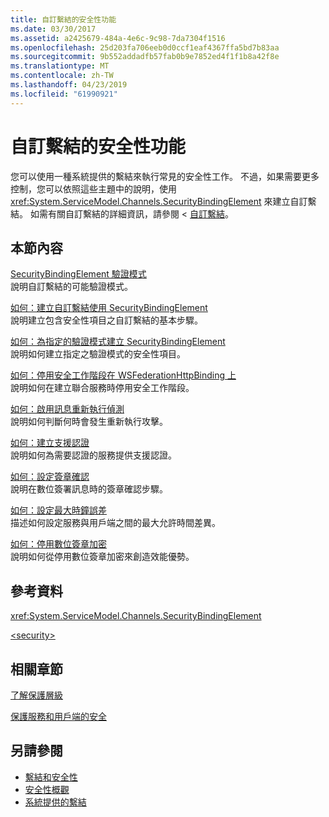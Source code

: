 ```yaml
---
title: 自訂繫結的安全性功能
ms.date: 03/30/2017
ms.assetid: a2425679-484a-4e6c-9c98-7da7304f1516
ms.openlocfilehash: 25d203fa706eeb0d0ccf1eaf4367ffa5bd7b83aa
ms.sourcegitcommit: 9b552addadfb57fab0b9e7852ed4f1f1b8a42f8e
ms.translationtype: MT
ms.contentlocale: zh-TW
ms.lasthandoff: 04/23/2019
ms.locfileid: "61990921"
---
```

# <a name="security-capabilities-with-custom-bindings"></a>自訂繫結的安全性功能
您可以使用一種系統提供的繫結來執行常見的安全性工作。 不過，如果需要更多控制，您可以依照這些主題中的說明，使用 <xref:System.ServiceModel.Channels.SecurityBindingElement> 來建立自訂繫結。 如需有關自訂繫結的詳細資訊，請參閱 <<c0> [ 自訂繫結](../../../../docs/framework/wcf/extending/custom-bindings.md)。  
  
## <a name="in-this-section"></a>本節內容  
 [SecurityBindingElement 驗證模式](../../../../docs/framework/wcf/feature-details/securitybindingelement-authentication-modes.md)  
 說明自訂繫結的可能驗證模式。  
  
 [如何：建立自訂繫結使用 SecurityBindingElement](../../../../docs/framework/wcf/feature-details/how-to-create-a-custom-binding-using-the-securitybindingelement.md)  
 說明建立包含安全性項目之自訂繫結的基本步驟。  
  
 [如何：為指定的驗證模式建立 SecurityBindingElement](../../../../docs/framework/wcf/feature-details/how-to-create-a-securitybindingelement-for-a-specified-authentication-mode.md)  
 說明如何建立指定之驗證模式的安全性項目。  
  
 [如何：停用安全工作階段在 WSFederationHttpBinding 上](../../../../docs/framework/wcf/feature-details/how-to-disable-secure-sessions-on-a-wsfederationhttpbinding.md)  
 說明如何在建立聯合服務時停用安全工作階段。  
  
 [如何：啟用訊息重新執行偵測](../../../../docs/framework/wcf/feature-details/how-to-enable-message-replay-detection.md)  
 說明如何判斷何時會發生重新執行攻擊。  
  
 [如何：建立支援認證](../../../../docs/framework/wcf/feature-details/how-to-create-a-supporting-credential.md)  
 說明如何為需要認證的服務提供支援認證。  
  
 [如何：設定簽章確認](../../../../docs/framework/wcf/feature-details/how-to-set-up-a-signature-confirmation.md)  
 說明在數位簽署訊息時的簽章確認步驟。  
  
 [如何：設定最大時鐘誤差](../../../../docs/framework/wcf/feature-details/how-to-set-a-max-clock-skew.md)  
 描述如何設定服務與用戶端之間的最大允許時間差異。  
  
 [如何：停用數位簽章加密](../../../../docs/framework/wcf/feature-details/how-to-disable-encryption-of-digital-signatures.md)  
 說明如何從停用數位簽章加密來創造效能優勢。  
  
## <a name="reference"></a>參考資料  
 <xref:System.ServiceModel.Channels.SecurityBindingElement>  
  
 [\<security>](../../../../docs/framework/configure-apps/file-schema/wcf/security-of-custombinding.md)  
  
## <a name="related-sections"></a>相關章節  
 [了解保護層級](../../../../docs/framework/wcf/understanding-protection-level.md)  
  
 [保護服務和用戶端的安全](../../../../docs/framework/wcf/feature-details/securing-services-and-clients.md)  
  
## <a name="see-also"></a>另請參閱

- [繫結和安全性](../../../../docs/framework/wcf/feature-details/bindings-and-security.md)
- [安全性概觀](../../../../docs/framework/wcf/feature-details/security-overview.md)
- [系統提供的繫結](../../../../docs/framework/wcf/system-provided-bindings.md)
